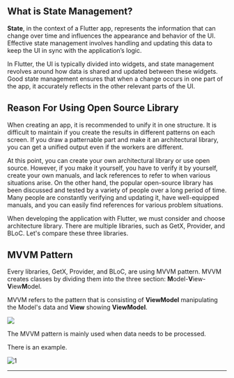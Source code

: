 ## What is State Management?

**State**, in the context of a Flutter app, represents the information that can change over time and influences the appearance and behavior of the UI. Effective state management involves handling and updating this data to keep the UI in sync with the application’s logic.

In Flutter, the UI is typically divided into widgets, and state management revolves around how data is shared and updated between these widgets. Good state management ensures that when a change occurs in one part of the app, it accurately reflects in the other relevant parts of the UI.

## Reason For Using Open Source Library

When creating an app, it is recommended to unify it in one structure. It is difficult to maintain if you create the results in different patterns on each screen. If you draw a patternable part and make it an architectural library, you can get a unified output even if the workers are different.

At this point, you can create your own architectural library or use open source. However, if you make it yourself, you have to verify it by yourself, create your own manuals, and lack references to refer to when various situations arise. On the other hand, the popular open-source library has been discussed and tested by a variety of people over a long period of time. Many people are constantly verifying and updating it, have well-equipped manuals, and you can easily find references for various problem situations.

When developing the application with Flutter, we must consider and choose architecture library. There are multiple libraries, such as GetX, Provider, and BLoC. Let's compare these three libraries.

## MVVM Pattern

Every libraries, GetX, Provider, and BLoC, are using MVVM pattern. MVVM creates classes by dividing them into the three section: **M**odel-**V**iew-**V**iew**M**odel.

MVVM refers to the pattern that is consisting of **ViewModel** manipulating the Model's data and **View** showing **ViewModel**.

![](https://github.com/user-attachments/assets/b6e44a57-c331-4f5c-9de3-507c0c8fb5d3)

The MVVM pattern is mainly used when data needs to be processed.

There is an example.

![1](https://github.com/user-attachments/assets/9fb83644-9891-4bb5-b081-a1795c0f9122)

---

[](https://kkangsnote.tistory.com/247)

[](https://medium.com/@enitinmehra/state-management-in-flutter-a-comprehensive-guide-7212772f026d)

[](https://engineering.linecorp.com/ko/blog/flutter-architecture-getx-bloc-provider?fbclid=IwAR1PbF9GHnum6WruP9SEYd2gdCNScjxzo-hTTp3Nlqv0o4K341NVbL8S4nU)
